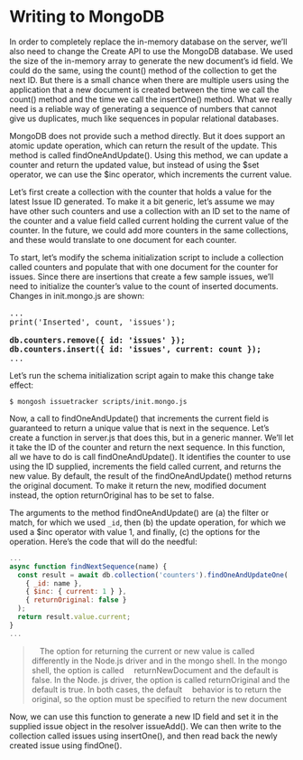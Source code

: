 # Writing to MongoDB

In order to completely replace the in-memory database on the server, we’ll also need to change the Create API to use the MongoDB database. 
We used the size of the in-memory array to generate the new document’s id field. We could do the same, using the count() method of the collection to get the next ID. But there is a small chance when there are multiple users using the application that a new document is created between the time we call the count() method and the time we call the insertOne() method. What we really need is a reliable way of generating a sequence of numbers that cannot give us duplicates, much like sequences in popular relational databases.

MongoDB does not provide such a method directly. But it does support an atomic update operation, which can return the result of the update. This method is called findOneAndUpdate(). Using this method, we can update a counter and return the updated value, but instead of using the $set operator, we can use the $inc operator, which increments the current value.

Let’s first create a collection with the counter that holds a value for the latest Issue ID generated. To make it a bit generic, let’s assume we may have other such counters and use a collection with an ID set to the name of the counter and a value field called current holding the current value of the counter. In the future, we could add more counters in the same collections, and these would translate to one document for each counter.

To start, let’s modify the schema initialization script to include a collection called counters and populate that with one document for the counter for issues. Since there are insertions that create a few sample issues, we’ll need to initialize the counter’s value to the count of inserted documents. Changes in init.mongo.js are shown:

<pre>
...
print('Inserted', count, 'issues');

<b>db.counters.remove({ id: 'issues' });
db.counters.insert({ id: 'issues', current: count });</b>
...
</pre>

Let’s run the schema initialization script again to make this change take effect:

`$ mongosh issuetracker scripts/init.mongo.js `

Now, a call to findOneAndUpdate() that increments the current field is guaranteed to return a unique value that is next in the sequence. Let’s create a function in server.js that does this, but in a generic manner. We’ll let it take the ID of the counter and return the next sequence. In this function, all we have to do is call findOneAndUpdate(). It identifies the counter to use using the ID supplied, increments the field called current, and returns the new value. By default, the result of the findOneAndUpdate() method returns the original document. To make it return the new, modified document instead, the option returnOriginal has to be set to false.

The arguments to the method findOneAndUpdate() are (a) the filter or match, for which we used `_id`, then (b) the update operation, for which we used a $inc operator with value 1, and finally, (c) the options for the operation. Here’s the code that will do the needful:

```js
...
async function findNextSequence(name) {
  const result = await db.collection('counters').findOneAndUpdateOne(
    { _id: name },
    { $inc: { current: 1 } },
    { returnOriginal: false }
  );
  return result.value.current; 
}
...    
```

 >  The option for returning the current or new value is called differently in the Node.js driver and in the mongo shell. In the mongo shell, the option is called
 >  returnNewDocument and the default is false. In the Node. js driver, the option is called returnOriginal and the default is true. In both cases, the default
 >  behavior is to return the original, so the option must be specified to return the new document


Now, we can use this function to generate a new ID field and set it in the supplied issue object in the resolver issueAdd(). We can then write to the collection called issues using insertOne(), and then read back the newly created issue using findOne().






